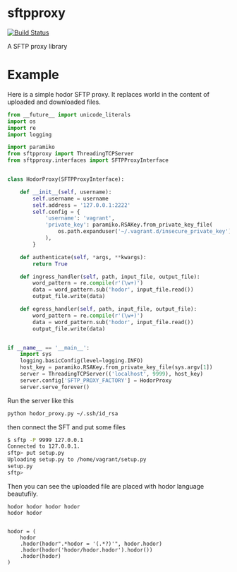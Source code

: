 sftpproxy
=========

[![Build Status](https://travis-ci.org/balanced/sftpproxy.svg?branch=master)](https://travis-ci.org/balanced/sftpproxy)

A SFTP proxy library

Example
=======

Here is a simple hodor SFTP proxy. It replaces world in the content of uploaded and downloaded files.

```python
from __future__ import unicode_literals
import os
import re
import logging

import paramiko
from sftpproxy import ThreadingTCPServer
from sftpproxy.interfaces import SFTPProxyInterface


class HodorProxy(SFTPProxyInterface):

    def __init__(self, username):
        self.username = username
        self.address = '127.0.0.1:2222'
        self.config = {
            'username': 'vagrant',
            'private_key': paramiko.RSAKey.from_private_key_file(
                os.path.expanduser('~/.vagrant.d/insecure_private_key')
            ),
        }

    def authenticate(self, *args, **kwargs):
        return True

    def ingress_handler(self, path, input_file, output_file):
        word_pattern = re.compile(r'(\w+)')
        data = word_pattern.sub('hodor', input_file.read())
        output_file.write(data)

    def egress_handler(self, path, input_file, output_file):
        word_pattern = re.compile(r'(\w+)')
        data = word_pattern.sub('hodor', input_file.read())
        output_file.write(data)


if __name__ == '__main__':
    import sys
    logging.basicConfig(level=logging.INFO)
    host_key = paramiko.RSAKey.from_private_key_file(sys.argv[1])
    server = ThreadingTCPServer(('localhost', 9999), host_key)
    server.config['SFTP_PROXY_FACTORY'] = HodorProxy
    server.serve_forever()
```

Run the server like this

```bash
python hodor_proxy.py ~/.ssh/id_rsa
```

then connect the SFT and put some files

```bash
$ sftp -P 9999 127.0.0.1
Connected to 127.0.0.1.
sftp> put setup.py
Uploading setup.py to /home/vagrant/setup.py
setup.py                                                                                        100% 2017     2.0KB/s   00:00    
sftp> 
```

Then you can see the uploaded file are placed with hodor language beautufily.

```
hodor hodor hodor hodor
hodor hodor


hodor = (
    hodor
    .hodor(hodor".*hodor = '(.*?)'", hodor.hodor)
    .hodor(hodor('hodor/hodor.hodor').hodor())
    .hodor(hodor)
)
```
